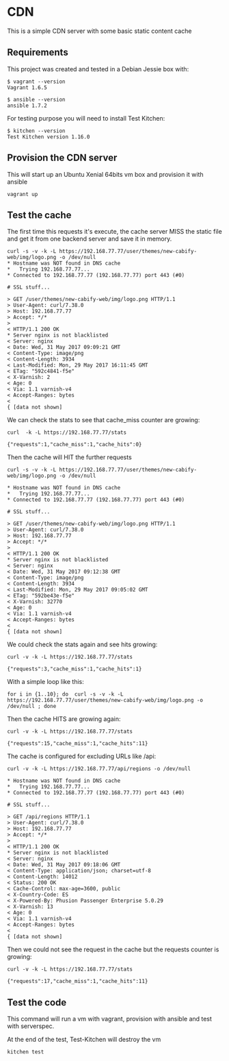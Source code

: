 # CDN 

This is a simple CDN server with some basic static content cache

## Requirements

This project was created and tested in a Debian Jessie box with:

```
$ vagrant --version
Vagrant 1.6.5

$ ansible --version
ansible 1.7.2
```

For testing purpose you will need to install Test Kitchen:

```
$ kitchen --version
Test Kitchen version 1.16.0
```

## Provision the CDN server

This will start up an Ubuntu Xenial 64bits vm box and provision it with ansible

```
vagrant up
```

## Test the cache


The first time this requests it's execute, the cache server MISS the static file and get it from one backend server and save it in memory.

```
curl -s -v -k -L https://192.168.77.77/user/themes/new-cabify-web/img/logo.png -o /dev/null
* Hostname was NOT found in DNS cache
*   Trying 192.168.77.77...
* Connected to 192.168.77.77 (192.168.77.77) port 443 (#0)

# SSL stuff...

> GET /user/themes/new-cabify-web/img/logo.png HTTP/1.1
> User-Agent: curl/7.38.0
> Host: 192.168.77.77
> Accept: */*
> 
< HTTP/1.1 200 OK
* Server nginx is not blacklisted
< Server: nginx
< Date: Wed, 31 May 2017 09:09:21 GMT
< Content-Type: image/png
< Content-Length: 3934
< Last-Modified: Mon, 29 May 2017 16:11:45 GMT
< ETag: "592c4841-f5e"
< X-Varnish: 2
< Age: 0
< Via: 1.1 varnish-v4
< Accept-Ranges: bytes
< 
{ [data not shown]
```

We can check the stats to see that cache_miss counter are growing:

```
curl  -k -L https://192.168.77.77/stats

{"requests":1,"cache_miss":1,"cache_hits":0}
```
 
Then the cache will HIT the further requests
```
curl -s -v -k -L https://192.168.77.77/user/themes/new-cabify-web/img/logo.png -o /dev/null

* Hostname was NOT found in DNS cache
*   Trying 192.168.77.77...
* Connected to 192.168.77.77 (192.168.77.77) port 443 (#0)

# SSL stuff...

> GET /user/themes/new-cabify-web/img/logo.png HTTP/1.1
> User-Agent: curl/7.38.0
> Host: 192.168.77.77
> Accept: */*
> 
< HTTP/1.1 200 OK
* Server nginx is not blacklisted
< Server: nginx
< Date: Wed, 31 May 2017 09:12:38 GMT
< Content-Type: image/png
< Content-Length: 3934
< Last-Modified: Mon, 29 May 2017 09:05:02 GMT
< ETag: "592be43e-f5e"
< X-Varnish: 32770
< Age: 0
< Via: 1.1 varnish-v4
< Accept-Ranges: bytes
< 
{ [data not shown]
```

We could check the stats again and see hits growing:
```
curl -v -k -L https://192.168.77.77/stats

{"requests":3,"cache_miss":1,"cache_hits":1}
```

With a simple loop like this:
```
for i in {1..10}; do  curl -s -v -k -L https://192.168.77.77/user/themes/new-cabify-web/img/logo.png -o /dev/null ; done
```

Then the cache HITS are growing again:
``` 
curl -v -k -L https://192.168.77.77/stats

{"requests":15,"cache_miss":1,"cache_hits":11}
```

The cache is configured for excluding URLs like /api:
```
curl -v -k -L https://192.168.77.77/api/regions -o /dev/null

* Hostname was NOT found in DNS cache
*   Trying 192.168.77.77...
* Connected to 192.168.77.77 (192.168.77.77) port 443 (#0)

# SSL stuff...

> GET /api/regions HTTP/1.1
> User-Agent: curl/7.38.0
> Host: 192.168.77.77
> Accept: */*
> 
< HTTP/1.1 200 OK
* Server nginx is not blacklisted
< Server: nginx
< Date: Wed, 31 May 2017 09:18:06 GMT
< Content-Type: application/json; charset=utf-8
< Content-Length: 14012
< Status: 200 OK
< Cache-Control: max-age=3600, public
< X-Country-Code: ES
< X-Powered-By: Phusion Passenger Enterprise 5.0.29
< X-Varnish: 13
< Age: 0
< Via: 1.1 varnish-v4
< Accept-Ranges: bytes
< 
{ [data not shown]
```

Then we could not see the request in the cache but the requests counter is growing:
```
curl -v -k -L https://192.168.77.77/stats

{"requests":17,"cache_miss":1,"cache_hits":11}
```

## Test the code

This command will run a vm with vagrant, provision with ansible and test with serverspec.

At the end of the test, Test-Kitchen will destroy the vm

```
kitchen test
```

